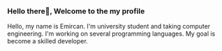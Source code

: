 ### Hello there👋, Welcome to the my profile



Hello, my name is Emircan. I'm university student and taking computer engineering.
I'm working on several programming languages.
My goal is become a skilled developer.
